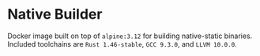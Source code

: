 # Native Builder

Docker image built on top of `alpine:3.12` for building native-static binaries. Included toolchains are `Rust 1.46-stable`, `GCC 9.3.0`, and `LLVM 10.0.0`.
